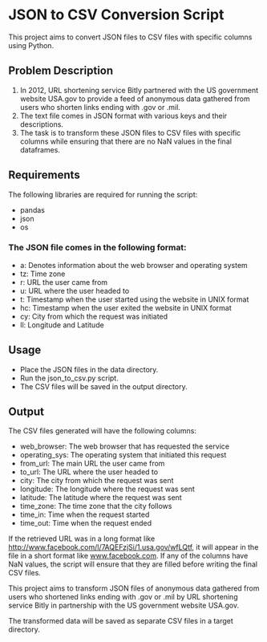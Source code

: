 # JSON to CSV Conversion Script
This project aims to convert JSON files to CSV files with specific columns using Python.

## Problem Description

1. In 2012, URL shortening service Bitly partnered with the US government website USA.gov to provide a feed of anonymous data gathered from users who shorten links ending with .gov or .mil. 
2. The text file comes in JSON format with various keys and their descriptions. 
3. The task is to transform these JSON files to CSV files with specific columns while ensuring that there are no NaN values in the final dataframes.

## Requirements

The following libraries are required for running the script:

- pandas
- json
- os


### The JSON file comes in the following format:


- a: Denotes information about the web browser and operating system
- tz: Time zone
- r: URL the user came from
- u: URL where the user headed to
- t: Timestamp when the user started using the website in UNIX format
- hc: Timestamp when the user exited the website in UNIX format
- cy: City from which the request was initiated
- ll: Longitude and Latitude


## Usage

- Place the JSON files in the data directory.
- Run the json_to_csv.py script.
- The CSV files will be saved in the output directory.

## Output

The CSV files generated will have the following columns:

- web_browser: The web browser that has requested the service
- operating_sys: The operating system that initiated this request
- from_url: The main URL the user came from
- to_url: The URL where the user headed to
- city: The city from which the request was sent
- longitude: The longitude where the request was sent
- latitude: The latitude where the request was sent
- time_zone: The time zone that the city follows
- time_in: Time when the request started
- time_out: Time when the request ended

If the retrieved URL was in a long format like http://www.facebook.com/l/7AQEFzjSi/1.usa.gov/wfLQtf, it will appear in the file in a short format like www.facebook.com. If any of the columns have NaN values, the script will ensure that they are filled before writing the final CSV files.

This project aims to transform JSON files of anonymous data gathered from users who shortened links ending with .gov or .mil by URL shortening service Bitly in partnership with the US government website USA.gov. 

The transformed data will be saved as separate CSV files in a target directory.





